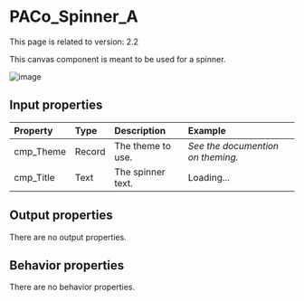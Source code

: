 # PACo_Spinner_A

This page is related to version: 2.2

This canvas component is meant to be used for a spinner.

![image](https://user-images.githubusercontent.com/35654198/235982989-93ea7b0c-33b4-41eb-b52c-40bb8d3124ca.png)

## **Input properties**

| Property | Type | Description | Example |
| :--- | :--- | :--- | :--- |
| cmp_Theme | Record | The theme to use. | *See the documention on theming.* |
| cmp_Title | Text | The spinner text. | Loading... |

## **Output properties**

There are no output properties.

## **Behavior properties**

There are no behavior properties.
